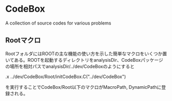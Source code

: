 # CodeBox
A collection of source codes for various problems

## Rootマクロ
RootフォルダにはROOTの主な機能の使い方を示した簡単なマクロをいくつか置いてある。ROOTを起動するディレクトリをanalysisDir、CodeBoxパッケージの場所を相対パスでanalysisDir/../dev/CodeBoxのようにすると

.x ../dev/CodeBox/Root/initCodeBox.C("../dev/CodeBox")

を実行することでCodeBox/Root以下のマクロがMacroPath, DynamicPathに登録される。


